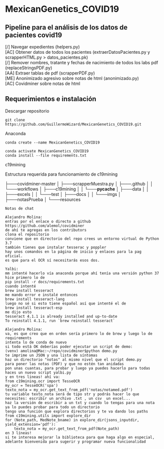 # MexicanGenetics_COVID19

## Pipeline para el análisis de los datos de pacientes covid19

[/] Navegar expedientes (helpers.py)  
[AC] Obtener datos de todos los pacientes (extraerDatosPacientes.py y scrapperHTML.py > datos_pacientes.pk)  
[/] Remover nombres, tratante y fechas de nacimiento de todos los labs pdf (replaceStringsPDF.py)  
[AA] Extraer tablas de pdf (scrapperPDF.py)  
[ME] Anonimizado agresivo sobre notas de html (anonimizado.py)  
[AC] Covidminer sobre notas de html  



## Requerimientos e instalación

Descargar repositorio
```
git clone https://github.com/GuillermoWizard/MexicanGenetics_COVID19.git
```

Anaconda
```
conda create --name MexicanGenetics_COVID19

conda activate MexicanGenetics_COVID19
conda install --file requirements.txt
```

c19mining

Estructura requerida para funcionamiento de c19mining

├───covidminer-master
│   ├───scrapperMuestra.py
│   ├───.github
│   │   └───workflows
│   ├───c19mining
│   │   └───__pycache__
│   ├───data
│   │   ├───excels
│   │   └───test
│   ├───docs
│   │   └───imgs
│   ├───notasPrueba
│   └───resources

```
Notas de chat

Alejandro Molina: 
entras por el enlace o directo a github https://github.com/alemol/covidminer
de ahí te agregas en los contributors
clona el repositorio
conviene que en directorio del repo crees un entorno virtual de Python 3.7
también tienes que instalar tesserac y poppler
hay unos comandos en la página de inicio y enlaces para la pag oficial. 
es que para el OCR sí necesitarás esos dos.

Yalbi:
mm intenté hacerlo vía anaconda porque ahí tenía una versión python 37
hice primero lo de 
pip install -r docs/requirements.txt
cuando intenté
brew install tesseract
me mando error e instalé entonces
brew install tesseract-lang
luego no sé si esto tiene español así que intenté el de
brew install tesseract-esp
me dijo esto
tesseract 4.1.1 is already installed and up-to-date
To reinstall 4.1.1, run `brew reinstall tesseract`

Alejandro Molina:
va, es que creo que en orden sería primero lo de brew y luego lo de requirements
intenta lo de conda de nuevo
si todo está OK deberías poder ejecutar un script de demo:
(venv) amolina@Mac:~/repo/covidminer$python demo.py 
te imprime un JSON y una lista de síntomas
haz un directorio "notas" al mismo nivel que el script demo.py
para poner las notas (PDF) y que no estén tan anidadas
pon unas cuantas, para probar y luego ya puedes hacerlo para todas
haces un nuevo script yalbi.py 
y en tres lineas! ahí va:
from c19mining.ocr import TesseOCR
my_ocr = TesseOCR('spa')
texto_nota = my_ocr.get_text_from_pdf('notas/notamed.pdf')
tu variable texto_nota será de tipo str y podrás hacer lo que necesites: escribir un archivo .txt , un csv  un excel...
haz la versión de escribir a un txt y cuando lo tengas para una nota ya lo puedes probar para todo un directorio
tengo una función que explora directorios y te va dando los paths
from c19mining.utils import explore_dir
for (Note_path, MedNote_bname) in explore_dir(jsons_inputdir, yield_extension='pdf'):
    texto_nota = my_ocr.get_text_from_pdf(Note_path)
en 3 líneas!
si te interesa mejorar la biblioteca para que haga algo en especial, adelante bienvenida para sugerir y programar nueva funcionalidad

```




